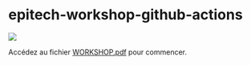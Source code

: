 # epitech-workshop-github-actions

![](https://s6.gifyu.com/images/opela-comme-on-se-retrouve.gif)

Accédez au fichier [WORKSHOP.pdf](WORKSHOP.pdf) pour commencer.
